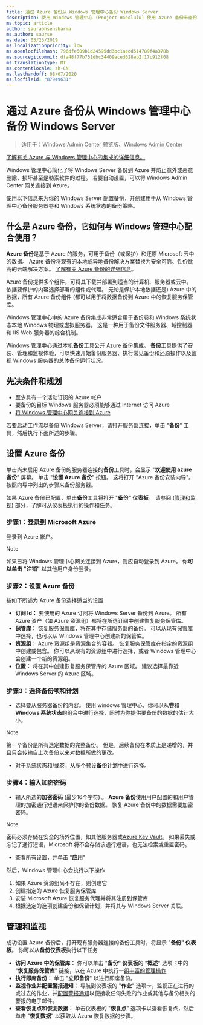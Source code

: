 ```yaml
---
title: 通过 Azure 备份从 Windows 管理中心备份 Windows Server
description: 使用 Windows 管理中心 (Project Honolulu) 使用 Azure 备份来备份 Windows Server
ms.topic: article
author: saurabhsensharma
ms.author: saurse
ms.date: 03/25/2019
ms.localizationpriority: low
ms.openlocfilehash: 796dfe509b1d24595dd3bc1aedd514789f4a378b
ms.sourcegitcommit: dfa48f77b751dbc34409aced628eb2f17c912f08
ms.translationtype: MT
ms.contentlocale: zh-CN
ms.lasthandoff: 08/07/2020
ms.locfileid: "87949631"
---
```

# <a name="backup-your-windows-servers-from-windows-admin-center-with-azure-backup"></a>通过 Azure 备份从 Windows 管理中心备份 Windows Server

>适用于：Windows Admin Center 预览版、Windows Admin Center

[了解有关 Azure 与 Windows 管理中心的集成的详细信息。](../plan/azure-integration-options.md)

Windows 管理中心简化了将 Windows Server 备份到 Azure 并防止意外或恶意删除、损坏甚至是勒索软件的过程。 若要自动设置，可以将 Windows Admin Center 网关连接到 Azure。

使用以下信息来为你的 Windows Server 配置备份，并创建用于从 Windows 管理中心备份服务器卷和 Windows 系统状态的备份策略。

## <a name="what-is-azure-backup-and-how-does-it-work-with-windows-admin-center"></a>什么是 Azure 备份，它如何与 Windows 管理中心配合使用？

**Azure 备份**是基于 Azure 的服务，可用于备份（或保护）和还原 Microsoft 云中的数据。 Azure 备份将现有的本地或异地备份解决方案替换为安全可靠、性价比高的云端解决方案。
[了解有关 Azure 备份的详细信息](https://docs.microsoft.com/azure/backup/backup-overview)。

Azure 备份提供多个组件，可将其下载并部署到适当的计算机、服务器或云中。 依据要保护的内容选择部署的组件或代理。 无论是保护本地数据还是) Azure 中的数据，所有 Azure 备份组件 (都可以用于将数据备份到 Azure 中的恢复服务保管库。

Windows 管理中心中的 Azure 备份集成非常适合用于备份卷和 Windows 系统状态本地 Windows 物理或虚拟服务器。 这是一种用于备份文件服务器、域控制器和 IIS Web 服务器的综合机制。

Windows 管理中心通过本机**备份**工具公开 Azure 备份集成。 **备份**工具提供了安装、管理和监视体验，可以快速开始备份服务器、执行常见备份和还原操作以及监视 Windows 服务器的总体备份运行状况。

## <a name="prerequisites-and-planning"></a>先决条件和规划

- 至少具有一个活动订阅的 Azure 帐户
- 要备份的目标 Windows 服务器必须能够通过 Internet 访问 Azure
- [将 Windows 管理中心网关连接到 Azure](azure-integration.md)

若要启动工作流以备份 Windows Server，请打开服务器连接，单击 "**备份**" 工具，然后执行下面所述的步骤。

## <a name="setup-azure-backup"></a>设置 Azure 备份
单击尚未启用 Azure 备份的服务器连接的**备份**工具时，会显示 "**欢迎使用 azure 备份**" 屏幕。 单击 "**设置 Azure 备份**" 按钮。 这将打开 "Azure 备份安装向导"。 按照向导中列出的步骤来备份服务器。

如果 Azure 备份已配置，单击**备份**工具将打开 "**备份" 仪表板**。 请参阅 ([管理和监视](#management-and-monitoring)) 部分，了解可从仪表板执行的操作和任务。

### <a name="step-1-login-to-microsoft-azure"></a>步骤1：登录到 Microsoft Azure
登录到 Azure 帐户。

> [!NOTE]
> 如果已将 Windows 管理中心网关连接到 Azure，则应自动登录到 Azure。 你**可以单击 "注销"** 以其他用户身份登录。

### <a name="step-2-set-up-azure-backup"></a>步骤2：设置 Azure 备份
按如下所述为 Azure 备份选择适当的设置

 - **订阅 Id：** 要使用的 Azure 订阅将 Windows Server 备份到 Azure。 所有 Azure 资产（如 Azure 资源组）都将在所选订阅中创建恢复服务保管库。
 - **保管库：** 恢复服务保管库，将在其中存储服务器的备份。 可以从现有保管库中选择，也可以从 Windows 管理中心创建新的保管库。
 - **资源组：** Azure 资源组是资源集合的容器。 恢复服务保管库在指定的资源组中创建或包含。 你可以从现有的资源组中进行选择，或者 Windows 管理中心会创建一个新的资源组。
 - **位置：** 将在其中创建恢复服务保管库的 Azure 区域。 建议选择最靠近 Windows Server 的 Azure 区域。

### <a name="step-3-select-backup-items-and-schedule"></a>步骤3：选择备份项和计划

- 选择要从服务器备份的内容。 使用 windows 管理中心，你可以从**卷**和**Windows 系统状态**的组合中进行选择，同时为你提供要备份的数据的估计大小。

> [!NOTE]
> 第一个备份是所有选定数据的完整备份。 但是，后续备份在本质上是递增的，并且只会传输自上次备份以来对数据所做的更改。

- 对于系统状态和/或卷，从多个预设**备份计划**中进行选择。

### <a name="step-4-enter-encryption-passphrase"></a>步骤4：输入加密密码

- 输入所选的**加密密码** (最少16个字符) 。  **Azure 备份**使用用户配置的和用户管理的加密通行短语来保护你的备份数据。 恢复 Azure 备份中的数据需要加密密码。

> [!NOTE]
> 密码必须存储在安全的场外位置，如其他服务器或[Azure Key Vault](https://docs.microsoft.com/azure/key-vault/quick-create-portal)。 如果丢失或忘记了通行短语，Microsoft 将不会存储该通行短语，也无法检索或重置密码。

- 查看所有设置，并单击 "**应用**"

然后，Windows 管理中心会执行以下操作

1. 如果 Azure 资源组尚不存在，则创建它
2. 创建指定的 Azure 恢复服务保管库
3. 安装 Microsoft Azure 恢复服务代理并将其注册到保管库
4. 根据选定的选项创建备份和保留计划，并将其与 Windows Server 关联。

## <a name="management-and-monitoring"></a>管理和监视

成功设置 Azure 备份后，打开现有服务器连接的备份工具时，将显示 "**备份" 仪表板**。 你可以从**备份仪表板**执行以下任务

- **访问 Azure 中的保管库：** 你可以单击 "**备份" 仪表板**的 "**概述**" 选项卡中的 "**恢复服务保管库**" 链接，以在 Azure 中执行一[组丰富的管理操作](https://docs.microsoft.com/azure/backup/backup-azure-manage-windows-server)
- **执行即席备份：** 单击 "**立即备份**" 以进行即席备份。
- **监视作业并配置警报通知：** 导航到仪表板的 "**作业**" 选项卡，监视正在进行的或过去的作业，并[配置警报通知](https://docs.microsoft.com/azure/backup/backup-azure-manage-windows-server#configuring-notifications-for-alerts)以便接收任何失败的作业或其他与备份相关的警报的电子邮件。
- **查看恢复点和恢复数据：** 单击仪表板的 "**恢复点**" 选项卡以查看恢复点，然后单击 "**恢复数据**" 以获取从 Azure 恢复数据的步骤。
